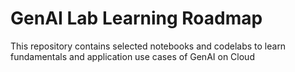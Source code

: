 # GenAI Lab Learning Roadmap
This repository contains selected notebooks and codelabs to learn fundamentals and application use cases of GenAI on Cloud
